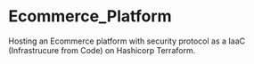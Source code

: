 # Ecommerce_Platform
Hosting an Ecommerce platform with security protocol as a IaaC (Infrastrucure from Code) on Hashicorp Terraform.
